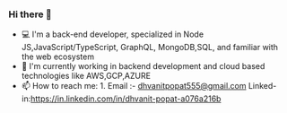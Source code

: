### Hi there 👋

- 💻 I'm a back-end developer, specialized in Node JS,JavaScript/TypeScript, GraphQL, MongoDB,SQL, and familiar with the web ecosystem
- 🌱 I'm currently working in backend development and cloud based technologies like AWS,GCP,AZURE
- 📫 How to reach me: 1. Email :- dhvanitpopat555@gmail.com Linked-in:https://in.linkedin.com/in/dhvanit-popat-a076a216b

